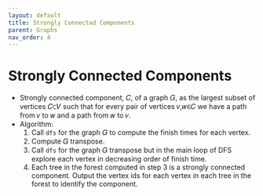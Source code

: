 ```yaml
---
layout: default
title: Strongly Connected Components
parent: Graphs
nav_order: 4
---
```


# Strongly Connected Components

- Strongly connected component, 𝐶, of a graph 𝐺, as the largest subset of vertices 𝐶⊂𝑉 such that for every pair of vertices 𝑣,𝑤∈𝐶 we have a path from 𝑣 to 𝑤 and a path from 𝑤 to 𝑣.
- Algorithm:
  1. Call `dfs` for the graph 𝐺 to compute the finish times for each vertex.
  2. Compute 𝐺 transpose.
  3. Call `dfs` for the graph 𝐺 transpose but in the main loop of DFS explore each vertex in decreasing order of finish time.
  4. Each tree in the forest computed in step 3 is a strongly connected component. Output the vertex ids for each vertex in each tree in the forest to identify the component.